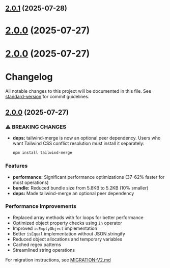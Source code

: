 ## [2.0.1](https://github.com/heroui-inc/tailwind-variants/compare/v2.0.0...v2.0.1) (2025-07-28)



# [2.0.0](https://github.com/heroui-inc/tailwind-variants/compare/v1.0.0...v2.0.0) (2025-07-27)



# [2.0.0](https://github.com/heroui-inc/tailwind-variants/compare/v1.0.0...v2.0.0) (2025-07-27)



# Changelog

All notable changes to this project will be documented in this file. See [standard-version](https://github.com/conventional-changelog/standard-version) for commit guidelines.

## [2.0.0](https://github.com/heroui-inc/tailwind-variants/compare/v1.1.0...v2.0.0) (2025-07-27)

### ⚠ BREAKING CHANGES

* **deps:** tailwind-merge is now an optional peer dependency. Users who want Tailwind CSS conflict resolution must install it separately:
  ```bash
  npm install tailwind-merge
  ```

### Features

* **performance:** Significant performance optimizations (37-62% faster for most operations)
* **bundle:** Reduced bundle size from 5.8KB to 5.2KB (10% smaller)
* **deps:** Made tailwind-merge an optional peer dependency

### Performance Improvements

* Replaced array methods with for loops for better performance
* Optimized object property checks using `in` operator
* Improved `isEmptyObject` implementation
* Better `isEqual` implementation without JSON.stringify
* Reduced object allocations and temporary variables
* Cached regex patterns
* Streamlined string operations

For migration instructions, see [MIGRATION-V2.md](./MIGRATION-V2.md)